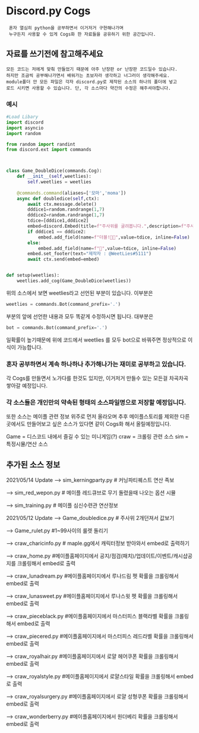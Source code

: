 # Discord.py Cogs 
     혼자 열심히 python을 공부하면서 이거저거 구현해나가며 
     누구든지 사용할 수 있게 Cogs화 한 자료들을 공유하기 위한 공간입니다.

## 자료를 쓰기전에 참고해주세요
    모든 코드는 저에게 맞춰 만들었기 때문에 아주 난장판 or 난장판 코드일수 있습니다. 
    하지만 조금씩 공부해나가면서 배워가는 초보자라 생각하고 너그러이 생각해주세요.
    module폴더 안 모든 파일은 각자 discord.py로 제작된 소스의 하나의 폴더에 넣고 
    로드 시키면 사용할 수 있습니다. 단, 각 소스마다 약간의 수정은 해주셔야합니다.

### 예시
```python
#Load Libary
import discord
import asyncio
import random

from random import randint
from discord.ext import commands



class Game_DoubleDice(commands.Cog):
    def __init__(self,weetlies):
        self.weetlies = weetlies
    
    @commands.command(aliases=['모마','moma'])
    async def doubledice(self,ctx):
        await ctx.message.delete()
        dddice1=random.randrange(1,7)
        dddice2=random.randrange(1,7)
        tdice=[dddice1,dddice2]
        embed=discord.Embed(title=f"주사위를 굴려봅니다.",description=f"주사위던진사람:{ctx.author.mention}",color=0x33aaff)
        if dddice1 == dddice2:
            embed.add_field(name=f"더블!🎲🎲",value=tdice, inline=False)
        else:
            embed.add_field(name=f"🎲",value=tdice, inline=False)
        embed.set_footer(text="제작자 : @WeetLies#5111")
        await ctx.send(embed=embed)


def setup(weetlies):
    weetlies.add_cog(Game_DoubleDice(weetlies))
```
위의 소스에서 보면 weetlies라고 선언된 부분이 있습니다. 이부분은
```python
weetlies = commands.Bot(command_prefix='.')
```
부분의 앞에 선언한 내용과 모두 똑같게 수정하시면 됩니다. 
대부분은 
```python
bot = commands.Bot(command_prefix='.')
```
일확률이 높기때문에 위에 코드에서 weetlies 를 모두 bot으로 바꿔주면 정상적으로 이식이 가능합니다.

### 혼자 공부하면서 계속 하나하나 추가해나가는 재미로 공부하고 있습니다. 
각 Cogs를 만들면서 노가다를 한것도 있지만, 이거저거 만들수 있는 모든걸 차곡차곡 쌓아갈 예정입니다. 

### 각 소스들은 개인만의 약속된 형태의 소스파일명으로 저장할 예정입니다. 
또한 소스는 메이플 관련 정보 위주로 먼저 올라오며 추후 메이플스토리를 
제외한 다른곳에서도 만들어보고 싶은 소스가 있다면 같이 Cogs화 해서 올릴예정입니다.

Game = 디스코드 내에서 즐길 수 있는 미니게임(?)
craw = 크롤링 관련 소스
sim = 특정시뮬/연산 소스

## 추가된 소스 정보
2021/05/14 Update
--> sim_kerningparty.py # 커닝파티퀘스트 연산 족보

--> sim_red_wepon.py # 메이플 레드큐브로 무기 돌렸을때 나오는 옵션 시뮬

--> sim_training.py # 메이플 심신수련관 연산정보

2021/05/12 Update
--> Game_doubledice.py # 주사위 2개던져서 값보기

--> Game_rulet.py #1~99사이의 룰렛 돌리기

--> craw_charicinfo.py # maple.gg에서 캐릭터정보 받아와서 embed로 출력하기

--> craw_home.py #메이플홈페이지에서 공지/점검(패치)/업데이트/이벤트/캐시샵공지를 크롤링해서 embed로 출력

--> craw_lunadream.py #메이플홈페이지에서 루나드림 펫 확률을 크롤링해서 embed로 출력

--> craw_lunasweet.py #메이플홈페이지에서 루나스윗 펫 확률을 크롤링해서 embed로 출력

--> craw_pieceblack.py #메이플홈페이지에서 마스터피스 블랙라벨 확률을 크롤링해서 embed로 출력

--> craw_piecered.py #메이플홈페이지에서 마스터피스 레드라벨 확률을 크롤링해서 embed로 출력

--> craw_royalhair.py #메이플홈페이지에서 로얄 헤어쿠폰 확률을 크롤링해서 embed로 출력

--> craw_royalstyle.py #메이플홈페이지에서 로얄스타일 확률을 크롤링해서 embed로 출력

--> craw_royalsurgery.py #메이플홈페이지에서 로얄 성형쿠폰 확률을 크롤링해서 embed로 출력

--> craw_wonderberry.py #메이플홈페이지에서 원더베리 확률을 크롤링해서 embed로 출력

